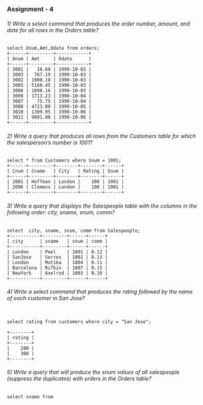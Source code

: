 ### Assignment - 4

###### 1) Write a select command that produces the order number, amount, and date for all rows in the Orders table?

```
select Onum,Amt,Odate from orders;
+------+---------+------------+
| Onum | Amt     | Odate      |
+------+---------+------------+
| 3001 |   18.69 | 1990-10-03 |
| 3003 |  767.19 | 1990-10-03 |
| 3002 | 1900.10 | 1990-10-03 |
| 3005 | 5160.45 | 1990-10-03 |
| 3006 | 1098.16 | 1990-10-03 |
| 3009 | 1713.23 | 1990-10-04 |
| 3007 |   75.75 | 1990-10-04 |
| 3008 | 4723.00 | 1990-10-05 |
| 3010 | 1309.95 | 1990-10-06 |
| 3011 | 9891.88 | 1990-10-06 |
+------+---------+------------+
```





###### 2) Write a query that produces all rows from the Customers table for which the salesperson’s number is 1001?

```
select * from Customers where Snum = 1001;
+------+---------+--------+--------+------+
| Cnum | Cname   | City   | Rating | Snum |
+------+---------+--------+--------+------+
| 2001 | Hoffman | London |    100 | 1001 |
| 2006 | Clemens | London |    100 | 1001 |
+------+---------+--------+--------+------+
```





###### 3) Write a query that displays the Salespeople table with the columns in the following order: city, sname, snum, comm?

```
select  city, sname, snum, comm from Salespeople;
+-----------+---------+------+------+
| city      | sname   | snum | comm |
+-----------+---------+------+------+
| London    | Peel    | 1001 | 0.12 |
| SanJose   | Serres  | 1002 | 0.13 |
| London    | Motika  | 1004 | 0.11 |
| Barcelona | Rifkin  | 1007 | 0.15 |
| NewYork   | Axelrod | 1003 | 0.10 |
+-----------+---------+------+------+
```



###### 4) Write a select command that produces the rating followed by the name of each customer in San Jose?

```

select rating from customers where city = "San Jose";

+--------+
| rating |
+--------+
|    200 |
|    300 |
+--------+
```





###### 5) Write a query that will produce the snum values of all salespeople (suppress the duplicates) with orders in the Orders table?

```
select sname from 
```

